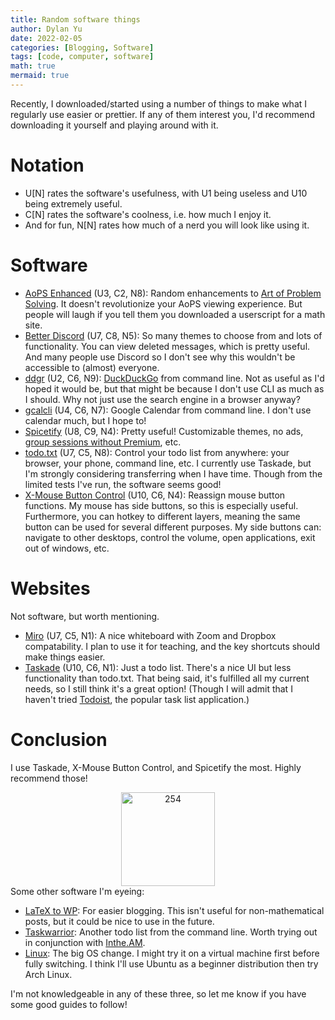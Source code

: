 ```yaml
---
title: Random software things
author: Dylan Yu
date: 2022-02-05
categories: [Blogging, Software]
tags: [code, computer, software]
math: true
mermaid: true
---
```


<script>
    if (event.keyCode == 49) {
        $("#id").css("background-color", "green");
    }
</script>

Recently, I downloaded/started using a number of things to make what I regularly use easier or prettier. If any of them interest you, I'd recommend downloading it yourself and playing around with it.

# Notation
- U[N] rates the software's usefulness, with U1 being useless and U10 being extremely useful.
- C[N] rates the software's coolness, i.e. how much I enjoy it.
- And for fun, N[N] rates how much of a nerd you will look like using it.

# Software
- [AoPS Enhanced](https://github.com/vEnhance/aops-enhanced) (U3, C2, N8): Random enhancements to [Art of Problem Solving](https://artofproblemsolving.com/). It doesn't revolutionize your AoPS viewing experience. But people will laugh if you tell them you downloaded a userscript for a math site.
- [Better Discord](https://betterdiscord.app/) (U7, C8, N5): So many themes to choose from and lots of functionality. You can view deleted messages, which is pretty useful. And many people use Discord so I don't see why this wouldn't be accessible to (almost) everyone.
- [ddgr](https://github.com/jarun/ddgr) (U2, C6, N9): [DuckDuckGo](https://duckduckgo.com/) from command line. Not as useful as I'd hoped it would be, but that might be because I don't use CLI as much as I should. Why not just use the search engine in a browser anyway?
- [gcalcli](https://github.com/insanum/gcalcli) (U4, C6, N7): Google Calendar from command line. I don't use calendar much, but I hope to!
- [Spicetify](https://spicetify.app/) (U8, C9, N4): Pretty useful! Customizable themes, no ads, [group sessions without Premium](/posts/spotify-listen/), etc.
- [todo.txt](https://github.com/todotxt/todo.txt-cli) (U7, C5, N8): Control your todo list from anywhere: your browser, your phone, command line, etc. I currently use Taskade, but I'm strongly considering transferring when I have time. Though from the limited tests I've run, the software seems good!
- [X-Mouse Button Control](https://www.highrez.co.uk/downloads/XMouseButtonControl.htm) (U10, C6, N4): Reassign mouse button functions. My mouse has side buttons, so this is especially useful. Furthermore, you can hotkey to different layers, meaning the same button can be used for several different purposes. My side buttons can: navigate to other desktops, control the volume, open applications, exit out of windows, etc.

# Websites
Not software, but worth mentioning.
- [Miro](https://miro.com/) (U7, C5, N1): A nice whiteboard with Zoom and Dropbox compatability. I plan to use it for teaching, and the key shortcuts should make things easier.
- [Taskade](https://taskade.com/) (U10, C6, N1): Just a todo list. There's a nice UI but less functionality than todo.txt. That being said, it's fulfilled all my current needs, so I still think it's a great option! (Though I will admit that I haven't tried [Todoist](https://todoist.com/), the popular task list application.)

# Conclusion
I use Taskade, X-Mouse Button Control, and Spicetify the most. Highly recommend those!
<div align="center">

<img id="trophies" src="https://external-content.duckduckgo.com/iu/?u=https%3A%2F%2Fi.pinimg.com%2Foriginals%2Fb9%2F12%2F3e%2Fb9123ee8f0e845ba77f2a02b5825d99b.png&f=1&nofb=1" alt="254" width="150"/>

</div>
Some other software I'm eyeing:

- [LaTeX to WP](https://lucatrevisan.wordpress.com/latex-to-wordpress/): For easier blogging. This isn't useful for non-mathematical posts, but it could be nice to use in the future.
- [Taskwarrior](https://taskwarrior.org/): Another todo list from the command line. Worth trying out in conjunction with [Inthe.AM](https://inthe.am/).
- [Linux](https://www.linux.org/): The big OS change. I might try it on a virtual machine first before fully switching. I think I'll use Ubuntu as a beginner distribution then try Arch Linux.

I'm not knowledgeable in any of these three, so let me know if you have some good guides to follow!